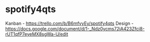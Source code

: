 # spotify4qts
Kanban - https://trello.com/b/B6mfvyEy/spotify4qts
Design - https://docs.google.com/document/d/1-_Ndz0ycms72jA423Zfci8-rUT1qfP7eyeMX8sgWa-U/edit
